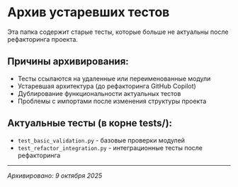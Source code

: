 # Архив устаревших тестов

Эта папка содержит старые тесты, которые больше не актуальны после рефакторинга проекта.

## Причины архивирования:
- Тесты ссылаются на удаленные или переименованные модули
- Устаревшая архитектура (до рефакторинга GitHub Copilot)
- Дублирование функциональности актуальных тестов
- Проблемы с импортами после изменения структуры проекта

## Актуальные тесты (в корне tests/):
- `test_basic_validation.py` - базовые проверки модулей
- `test_refactor_integration.py` - интеграционные тесты после рефакторинга

---
*Архивировано: 9 октября 2025*